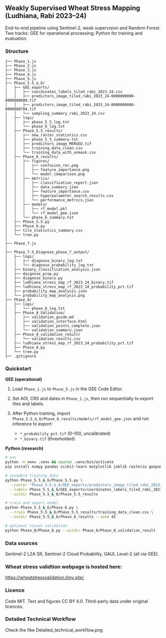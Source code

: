 ## Weakly Supervised Wheat Stress Mapping (Ludhiana, Rabi 2023–24)

End-to-end pipeline using Sentinel-2, weak supervision and Random Forest. Two tracks: GEE for operational processing; Python for training and evaluation.

### Structure

```
├── Phase_1.js
├── Phase_2.js
├── Phase_3.js
├── Phase_4.js
├── Phase_5.js
├── Phase_5.5_&_6/
│   ├── GEE_exports/
│   │   ├── coordinates_labels_tiled_rabi_2023_24.csv
│   │   ├── predictors_image_tiled_rabi_2023_24-0000000000-0000000000.tif
│   │   ├── predictors_image_tiled_rabi_2023_24-0000000000-0000008704.tif
│   │   └── sampling_summary_rabi_2023_24.csv
│   ├── logs/
│   │   ├── phase_5_5_log.txt
│   │   └── phase_6_log.txt
│   ├── Phase_5.5_results/
│   │   ├── new_raster_statistics.csv
│   │   ├── phase_5_5_summary.txt
│   │   ├── predictors_image_MERGED.tif
│   │   ├── training_data_clean.csv
│   │   └── training_data_with_unmask.csv
│   ├── Phase_6_results/
│   │   ├── figures/
│   │   │   ├── confusion_roc.png
│   │   │   ├── feature_importance.png
│   │   │   └── model_comparison.png
│   │   ├── metrics/
│   │   │   ├── classification_report.json
│   │   │   ├── data_summary.json
│   │   │   ├── feature_importance.csv
│   │   │   ├── hyperparameter_search_results.csv
│   │   │   └── performance_metrics.json
│   │   ├── models/
│   │   │   ├── rf_model.pkl
│   │   │   └── rf_model_gee.json
│   │   └── phase_6_summary.txt
│   ├── Phase_5.5.py
│   ├── Phase_6.py
│   ├── tile_statistics_summary.csv
│   └── tree.py
│
├── Phase_7.js
│
├── Phase_7.5_Diagnose_phase_7_output/
│   ├── logs/
│   │   ├── diagnose_binary_log.txt
│   │   └── diagnose_probability_log.txt
│   ├── binary_classification_analysis.json
│   ├── daignose_prop.py
│   ├── diagnose_binary.py
│   ├── ludhiana_stress_map_rf_2023_24_binary.tif
│   ├── ludhiana_stress_map_rf_2023_24_probability_pct.tif
│   ├── probability_map_analysis.json
│   └── probability_map_analysis.png
├── Phase_8/
│   ├── logs/
│   │   └── phase_8_log.txt
│   ├── Phase_8_Validation/
│   │   ├── validation_guide.md
│   │   ├── validation_interface.html
│   │   ├── validation_points_complete.json
│   │   └── validation_summary.json
│   ├── Phase_8_validation_result/
│   │   └── validation_results.csv
│   ├── ludhiana_stress_map_rf_2023_24_probability_pct.tif
│   ├── Phase_8.py
│   └── tree.py
├── .gitignore
```

### Quickstart

**GEE (operational)**

1. Load `Phase_1.js` to `Phase_5.js` in the GEE Code Editor.
2. Set AOI, CRS and dates in `Phase_1.js`, then run sequentially to export tiles and labels.
3. After Python training, import `Phase_5.5_&_6/Phase_6_results/models/rf_model_gee.json` and run inference to export:

   * `*_probability_pct.tif` (0–100, uncalibrated)
   * `*_binary.tif` (thresholded)

**Python (research)**

```bash
# env
python -m venv .venv && source .venv/bin/activate
pip install numpy pandas scikit-learn matplotlib joblib rasterio geopandas shapely tqdm

# assemble training data
python Phase_5.5_&_6/Phase_5.5.py \
  --raster "Phase_5.5_&_6/GEE_exports/predictors_image_tiled_rabi_2023_24-*.tif" \
  --labels Phase_5.5_&_6/GEE_exports/coordinates_labels_tiled_rabi_2023_24.csv \
  --outdir Phase_5.5_&_6/Phase_5.5_results

# train and export model
python Phase_5.5_&_6/Phase_6.py \
  --train Phase_5.5_&_6/Phase_5.5_results/training_data_clean.csv \
  --outdir Phase_5.5_&_6/Phase_6_results --seed 42

# optional visual validation
python Phase_8/Phase_8.py --outdir Phase_8/Phase_8_validation_result
```

### Data sources

Sentinel-2 L2A SR, Sentinel-2 Cloud Probability, GAUL Level-2 (all via GEE).

### Wheat stress validtion webpage is hosted here:
https://wheatstressvalidation.tiiny.site/

### Licence

Code MIT. Text and figures CC BY 4.0. Third-party data under original licences.


### Detailed Technical Workflow
Check the fike Detailed_technical_workflow.png

